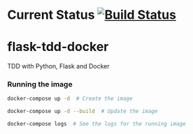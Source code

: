 # Current Status [![Build Status](https://dev.azure.com/solar-mist/flask-tdd-docker/_apis/build/status/solarmist.flask-tdd-docker%20-%20CI?branchName=master&stageName=Test%20Product)](https://dev.azure.com/solar-mist/flask-tdd-docker/_build?definitionId=2&branchName=master)


# flask-tdd-docker
TDD with Python, Flask and Docker

### Running the image

```bash
docker-compose up -d  # Create the image

docker-compose up -d --build  # Update the image

docker-compose logs  # See the logs for the running image
```